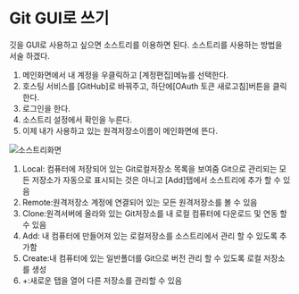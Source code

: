 # Git GUI로 쓰기

깃을 GUI로 사용하고 싶으면 소스트리를 이용하면 된다. 소스트리를 사용하는 방법을 서술 하겠다.

1. 메인화면에서 내 계정을 우클릭하고 [계정편집]메뉴를 선택한다.
2. 호스팅 서비스를 [GitHub]로 바꿔주고, 하단에[OAuth 토큰 새로고침]버튼을 클릭한다.
3. 로그인을 한다.
4. 소스트리 설정에서 확인을 누른다.
5. 이제 내가 사용하고 있는 원격저장소이름이 메인화면에 뜬다.

![소스트리화면](C:\Users\skdud\OneDrive\Desktop\소스트리.PNG)

1. Local: 컴퓨터에 저장되어 있는 Git로컬저장소 목록을 보여줌 Git으로 관리되는 모든 저장소가 자동으로 표시되는 것은 아니고 [Add]탭에서 소스트리에 추가 할 수 있음
2. Remote:원격저장소 계정에 연결되어 있는 모든 원격저장소를 볼 수 있음
3. Clone:원격서버에 올라와 있는 Git저장소를 내 로컬 컴퓨터에 다운로드 및 연동 할 수 있음
4. Add: 내 컴퓨터에 만들어져 있는 로컬저장소를 소스트리에서 관리 할 수 있도록 추가함
5. Create:내 컴퓨터에 있는 일반폴더를 Git으로 버전 관리 할 수 있도록 로컬 저장소를 생성
6. +:새로운 탭을 열어 다른 저장소를 관리할 수 있음

